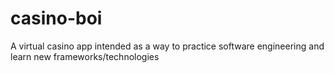 # casino-boi
A virtual casino app intended as a way to practice software engineering and learn new frameworks/technologies
